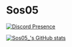 # Sos05 

[![Discord Presence](https://lanyard.cnrad.dev/api/563382607727820801)](https://discord.com/users/563382607727820801)


[![Sos05_'s GitHub stats](https://github-readme-stats.vercel.app/api?username=Sos05)](https://github.com/Sos05/github-readme-stats&show_icons=true&theme=tokyonight)
